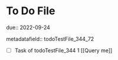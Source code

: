 # To Do File

due:: 2022-09-24

metadatafield:: todoTestFile_344_72

- [ ] Task of todoTestFile_344 1 [[Query me]]
